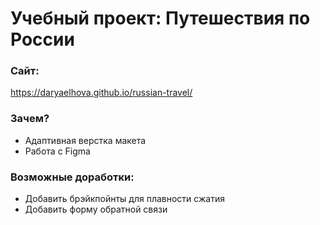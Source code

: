 # Учебный проект: Путешествия по России 

### Сайт:
https://daryaelhova.github.io/russian-travel/

### Зачем?
* Адаптивная верстка макета
* Работа с Figma

### Возможные доработки:
* Добавить брэйкпойнты для плавности сжатия
* Добавить форму обратной связи
